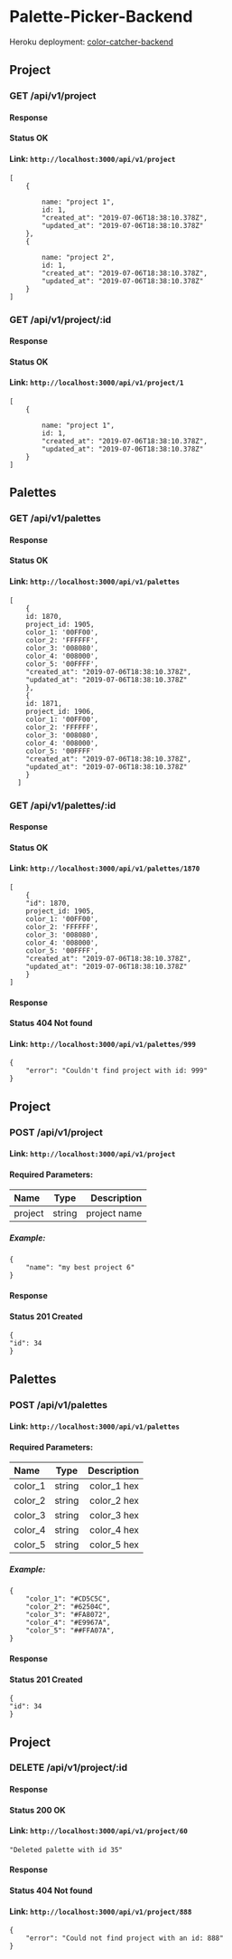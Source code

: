 # Palette-Picker-Backend

Heroku deployment: [color-catcher-backend](https://colorcatcher.herokuapp.com/)

## Project

### GET /api/v1/project

#### Response 

#### Status OK

#### Link: `http://localhost:3000/api/v1/project`

```
[  
    {  
        
        name: "project 1",
        id: 1, 
        "created_at": "2019-07-06T18:38:10.378Z",  
        "updated_at": "2019-07-06T18:38:10.378Z"     
    },  
    {  
        
        name: "project 2",
        id: 1, 
        "created_at": "2019-07-06T18:38:10.378Z",  
        "updated_at": "2019-07-06T18:38:10.378Z"     
    }   
]   
   ``` 
   
### GET /api/v1/project/:id

#### Response 

#### Status OK

#### Link: `http://localhost:3000/api/v1/project/1`

```
[
    {  
        
        name: "project 1",
        id: 1, 
        "created_at": "2019-07-06T18:38:10.378Z",  
        "updated_at": "2019-07-06T18:38:10.378Z"     
    }
]
```

## Palettes

### GET /api/v1/palettes

#### Response 

#### Status OK

#### Link: `http://localhost:3000/api/v1/palettes`

```
[  
    {
    id: 1870,  
    project_id: 1905,  
    color_1: '00FF00',   
    color_2: 'FFFFFF',   
    color_3: '008080',   
    color_4: '008000',   
    color_5: '00FFFF',  
    "created_at": "2019-07-06T18:38:10.378Z",    
    "updated_at": "2019-07-06T18:38:10.378Z"    
    },    
    {  
    id: 1871,  
    project_id: 1906,    
    color_1: '00FF00',     
    color_2: 'FFFFFF',     
    color_3: '008080',     
    color_4: '008000',     
    color_5: '00FFFF' 
    "created_at": "2019-07-06T18:38:10.378Z",  
    "updated_at": "2019-07-06T18:38:10.378Z"  
    }  
  ]
  ```
  
### GET /api/v1/palettes/:id

#### Response 

#### Status OK

#### Link: `http://localhost:3000/api/v1/palettes/1870`

```
[  
    {  
    "id": 1870,  
    project_id: 1905,  
    color_1: '00FF00',   
    color_2: 'FFFFFF',   
    color_3: '008080',   
    color_4: '008000',   
    color_5: '00FFFF',  
    "created_at": "2019-07-06T18:38:10.378Z",    
    "updated_at": "2019-07-06T18:38:10.378Z" 
    }  
]  
```

#### Response

#### Status 404 Not found

#### Link: `http://localhost:3000/api/v1/palettes/999`

```
{  
    "error": "Couldn't find project with id: 999"  
}
```

## Project

### POST /api/v1/project

#### Link: `http://localhost:3000/api/v1/project`

#### Required Parameters:

| Name         | Type           | Description   |
| :---         | :---:          | ---:          |
| project      | string         | project name  |

##### Example:

```
{  
    "name": "my best project 6"  
}
```

#### Response 

#### Status 201 Created

```
{   
"id": 34   
}
```

## Palettes

### POST /api/v1/palettes

#### Link: `http://localhost:3000/api/v1/palettes`

#### Required Parameters:

| Name         | Type           | Description   |
| :---         | :---:          | ---:          |
| color_1      | string         | color_1 hex   |
| color_2      | string         | color_2 hex   |
| color_3      | string         | color_3 hex   |
| color_4      | string         | color_4 hex   |
| color_5      | string         | color_5 hex   |

##### Example:

```
{   
    "color_1": "#CD5C5C",   
    "color_2": "#62504C",
    "color_3": "#FA8072",
    "color_4": "#E9967A",
    "color_5": "##FFA07A",
}
```

#### Response 

#### Status 201 Created

```
{   
"id": 34   
}
```

## Project

### DELETE /api/v1/project/:id

#### Response 

#### Status 200 OK

#### Link: `http://localhost:3000/api/v1/project/60`

```
"Deleted palette with id 35"
```

#### Response

#### Status 404 Not found

#### Link: `http://localhost:3000/api/v1/project/888`

```
{  
    "error": "Could not find project with an id: 888"    
}
```





   


